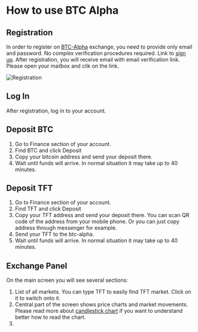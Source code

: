 # How to use BTC Alpha

## Registration
In order to register on [BTC-Alpha](http://btc-alpha.com) exchange, you need to provide only email and password.
No complex verification procedures required. 
Link to [sign up](https://btc-alpha.com/accounts/register/).
After registration, you will receive email with email verification link. Please open your mailbox and clik on the link.

![Registration](https://raw.githubusercontent.com/threefoldfoundation/info_tokens/master/docs/img/btc-alpha-registration.png "Registration Screen")

## Log In
After registration, log in to your account.

## Deposit BTC
1. Go to Finance section of your account.
2. Find BTC and click Deposit
3. Copy your bitcoin address and send your deposit there.
4. Wait until funds will arrive. In normal situation it may take up to 40 minutes. 

## Deposit TFT
1. Go to Finance section of your account.
2. Find TFT and click Deposit
3. Copy your TFT address and send your deposit there. You can scan QR code of the address from your mobile phone. Or you can just copy address through messenger for example. 
4. Send your TFT to the btc-alpha. 
5. Wait until funds will arrive. In normal situation it may take up to 40 minutes. 

## Exchange Panel 
On the main screen you will see several sections:
1. List of all markets. You can type TFT to easily find TFT market. Click on it to switch onto it. 
2. Central part of the screen shows price charts and market movements. Please read more about [candlestick chart](https://www.investopedia.com/terms/c/candlestick.asp) if you want to understand better how to read the chart. 
3. 
